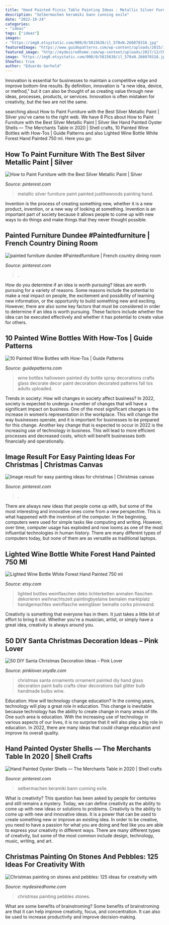 ```yaml
---
title: "Hand Painted Picnic Table Painting Ideas : Metallic Silver Furniture Paint Painted Justthewoods Painting Hand"
description: "Selbermachen keramiki bann cunning exile"
date: "2022-10-24"
categories:
- "ideas"
tags: ["ideas"]
images:
- "https://img0.etsystatic.com/000/0/5815638/il_570xN.266070318.jpg"
featuredImage: "https://www.guidepatterns.com/wp-content/uploads/2015/12/Painted-Wine-Bottles-Halloween.jpg"
featured_image: "http://mydesiredhome.com/wp-content/uploads/2017/12/Christmas-painting-on-stones-and-pebbles-29.jpg"
image: "https://img0.etsystatic.com/000/0/5815638/il_570xN.266070318.jpg"
ShowToc: true
author: "Eduardo Gerhold"
---
```



Innovation is essential for businesses to maintain a competitive edge and improve bottom-line results. By definition, innovation is "a new idea, device, or method," but it can also be thought of as creating value through new ideas, processes, products, or services. Innovation is often mistaken for creativity, but the two are not the same.

	

		
searching about How to Paint Furniture with the Best Silver Metallic Paint | Silver you've came to the right web. We have 8 Pics about How to Paint Furniture with the Best Silver Metallic Paint | Silver like Hand Painted Oyster Shells — The Merchants Table in 2020 | Shell crafts, 10 Painted Wine Bottles with How-Tos | Guide Patterns and also Lighted Wine Bottle White Forest Hand Painted 750 ml. Here you go:
		
    
## How To Paint Furniture With The Best Silver Metallic Paint | Silver

<img loading=lazy src="https://i.pinimg.com/originals/8c/20/b3/8c20b38a48984dd194ab5ad0a4adb608.jpg" onerror="this.onerror=null;this.src='https://tse1.mm.bing.net/th?id=OIP.aq9FN-Iem9TVsgkT9IIMqQHaJ4&amp;pid=15.1';" alt="How to Paint Furniture with the Best Silver Metallic Paint | Silver">

_Source: pinterest.com_

>metallic silver furniture paint painted justthewoods painting hand. 

	

Invention is the process of creating something new, whether it is a new product, invention, or a new way of looking at something. Invention is an important part of society because it allows people to come up with new ways to do things and make things that they never thought possible.

    
## Painted Furniture Dundee #Paintedfurniture | French Country Dining Room

<img loading=lazy src="https://i.pinimg.com/736x/dd/f1/0d/ddf10de03749a269fe60658c9287e176.jpg" onerror="this.onerror=null;this.src='https://tse1.mm.bing.net/th?id=OIP._1YLl6sUsT9yyr9rUExgKgHaJ4&amp;pid=15.1';" alt="painted furniture dundee #Paintedfurniture | French country dining room">

_Source: pinterest.com_

>. 

	

How do you determine if an idea is worth pursuing?
Ideas are worth pursuing for a variety of reasons. Some reasons include the potential to make a real impact on people, the excitement and possibility of learning new information, or the opportunity to build something new and exciting. However, there are also some key factors that must be considered in order to determine if an idea is worth pursuing. These factors include whether the idea can be executed effectively and whether it has potential to create value for others.

    
## 10 Painted Wine Bottles With How-Tos | Guide Patterns

<img loading=lazy src="https://www.guidepatterns.com/wp-content/uploads/2015/12/Painted-Wine-Bottles-Halloween.jpg" onerror="this.onerror=null;this.src='https://tse1.mm.bing.net/th?id=OIP.NpvrrV_g4qYRabpX11dsgQHaHa&amp;pid=15.1';" alt="10 Painted Wine Bottles with How-Tos | Guide Patterns">

_Source: guidepatterns.com_

>wine bottles halloween painted diy bottle spray decorations crafts glass decorate decor paint decoration decorated patterns fall tos adults uploaded. 

	

Trends in society: How will changes in society affect business?
In 2022, society is expected to undergo a number of changes that will have a significant impact on business. One of the most significant changes is the increase in women’s representation in the workplace. This will change the way businesses operate, and it is important for businesses to be prepared for this change. Another key change that is expected to occur in 2022 is the increasing use of technology in business. This will lead to more efficient processes and decreased costs, which will benefit businesses both financially and operationally.

    
## Image Result For Easy Painting Ideas For Christmas | Christmas Canvas

<img loading=lazy src="https://i.pinimg.com/736x/65/3b/a3/653ba30c95be105497aefb983888d164.jpg" onerror="this.onerror=null;this.src='https://tse1.mm.bing.net/th?id=OIP.FN0h2TPOZxb66N25axDGzQHaJv&amp;pid=15.1';" alt="Image result for easy painting ideas for christmas | Christmas canvas">

_Source: pinterest.com_

>. 

	

There are always new ideas that people come up with, but some of the most interesting and innovative ones come from a new perspective. This is what happened with the invention of the computer. In the beginning, computers were used for simple tasks like computing and writing. However, over time, computer usage has exploded and now looms as one of the most influential technologies in human history. There are many different types of computers today, but none of them are as versatile as traditional laptops.

    
## Lighted Wine Bottle White Forest Hand Painted 750 Ml

<img loading=lazy src="https://img0.etsystatic.com/000/0/5815638/il_570xN.266070318.jpg" onerror="this.onerror=null;this.src='https://tse3.mm.bing.net/th?id=OIP.M7C5g-2BobYqR-OjwFsCKAHaJ4&amp;pid=15.1';" alt="Lighted Wine Bottle White Forest Hand Painted 750 ml">

_Source: etsy.com_

>lighted bottles weinflaschen deko lichterketten anmalen flaschen dekorieren weihnachtszeit paintingbyelaine bemalen marktplatz handgemachtes weinflasche weingläser bemalte corks pinnwand. 

	

Creativity is something that everyone has in them. It just takes a little bit of effort to bring it out. Whether you're a musician, artist, or simply have a great idea, creativity is always around you.

    
## 50 DIY Santa Christmas Decoration Ideas – Pink Lover

<img loading=lazy src="https://pinklover.snydle.com/files/2016/10/santa-diy-christmas-ornaments.jpg" onerror="this.onerror=null;this.src='https://tse2.mm.bing.net/th?id=OIP.ordnMHJXFlBRkuaVTIWPfQHaJ4&amp;pid=15.1';" alt="50 DIY Santa Christmas Decoration Ideas – Pink Lover">

_Source: pinklover.snydle.com_

>christmas santa ornaments ornament painted diy hand glass decoration paint balls crafts clear decorations ball glitter bulb handmade bulbs wine. 

	

Education: How will technology change education?
In the coming years, technology will play a great role in education. This change is inevitable because technology has the ability to create change in many areas of life. One such area is education. With the increasing use of technology in various aspects of our lives, it is no surprise that it will also play a big role in education. In 2022, there are many ideas that could change education and improve its overall quality.

    
## Hand Painted Oyster Shells — The Merchants Table In 2020 | Shell Crafts

<img loading=lazy src="https://i.pinimg.com/originals/51/d2/99/51d299e3deb9497de906a0370a91af30.png" onerror="this.onerror=null;this.src='https://tse1.mm.bing.net/th?id=OIP.5Iy6pjKu5KQrjuLnCzB_MQHaJ3&amp;pid=15.1';" alt="Hand Painted Oyster Shells — The Merchants Table in 2020 | Shell crafts">

_Source: pinterest.com_

>selbermachen keramiki bann cunning exile. 

	

What is creativity? This question has been asked by people for centuries and still remains a mystery. Today, we can define creativity as the ability to come up with new ideas or solutions to problems.
Creativity is the ability to come up with new and innovative ideas. It is a power that can be used to create something new or improve an existing idea. In order to be creative, you need to have a passion for what you are doing and feel like you are able to express your creativity in different ways. There are many different types of creativity, but some of the most common include design, technology, music, writing, and art.

    
## Christmas Painting On Stones And Pebbles: 125 Ideas For Creativity With

<img loading=lazy src="http://mydesiredhome.com/wp-content/uploads/2017/12/Christmas-painting-on-stones-and-pebbles-29.jpg" onerror="this.onerror=null;this.src='https://tse1.mm.bing.net/th?id=OIP.Fzd5UUNreJDeur-eFmiRdAHaJ4&amp;pid=15.1';" alt="Christmas painting on stones and pebbles: 125 ideas for creativity with">

_Source: mydesiredhome.com_

>christmas painting pebbles stones. 

	

What are some benefits of brainstroming?
Some benefits of brainstroming are that it can help improve creativity, focus, and concentration. It can also be used to increase productivity and improve decision-making.


